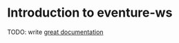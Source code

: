 # Introduction to eventure-ws

TODO: write [great documentation](http://jacobian.org/writing/great-documentation/what-to-write/)
